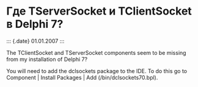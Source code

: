 Где TServerSocket и TClientSocket в Delphi 7?
=============================================

::: {.date}
01.01.2007
:::

The TClientSocket and TServerSocket components seem to be missing from
my installation of Delphi 7?

You will need to add the dclsockets package to the IDE. To do this go to
Component \| Install Packages \| Add (/bin/dclsockets70.bpl). 
